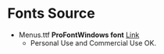 # Fonts Source

* Menus.ttf
  **ProFontWindows font** [Link](http://www.fontspace.com/carl-osterwald/profontwindows)
  * Personal Use and Commercial Use OK.